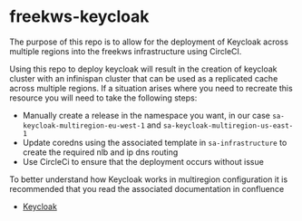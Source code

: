 # freekws-keycloak

The purpose of this repo is to allow for the deployment of Keycloak across multiple regions into the freekws infrastructure using CircleCI.

Using this repo to deploy keycloak will result in the creation of keycloak cluster with an infinispan cluster that can be used as a replicated cache across multiple regions. 
If a situation arises where you need to recreate this resource you will need to take the following steps:
* Manually create a release in the namespace you want, in our case `sa-keycloak-multiregion-eu-west-1` and `sa-keycloak-multiregion-us-east-1`
* Update coredns using the associated template in `sa-infrastructure` to create the required nlb and ip dns routing
* Use CircleCi to ensure that the deployment occurs without issue

To better understand how Keycloak works in multiregion configuration it is recommended that you read the associated documentation in confluence
* [Keycloak](https://superawesomeltd.atlassian.net/wiki/spaces/KWS/pages/4962975885/Keycloak)
